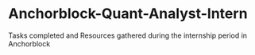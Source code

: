 # Anchorblock-Quant-Analyst-Intern
Tasks completed and Resources gathered during the internship period in Anchorblock
